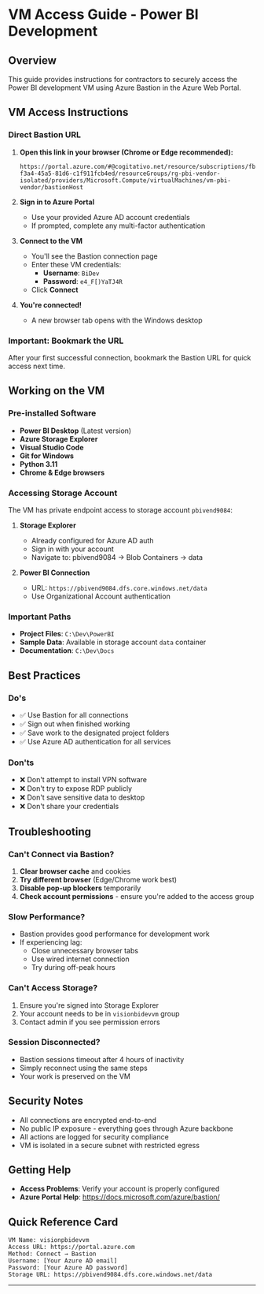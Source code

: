 # VM Access Guide - Power BI Development

## Overview
This guide provides instructions for contractors to securely access the Power BI development VM using Azure Bastion in the Azure Web Portal.

## VM Access Instructions

### Direct Bastion URL

1. **Open this link in your browser (Chrome or Edge recommended):**
   ```
   https://portal.azure.com/#@cogitativo.net/resource/subscriptions/fb344b4b-f3a4-45a5-81d6-c1f911fcb4ed/resourceGroups/rg-pbi-vendor-isolated/providers/Microsoft.Compute/virtualMachines/vm-pbi-vendor/bastionHost
   ```

2. **Sign in to Azure Portal**
   - Use your provided Azure AD account credentials
   - If prompted, complete any multi-factor authentication

3. **Connect to the VM**
   - You'll see the Bastion connection page
   - Enter these VM credentials:
     - **Username**: `BiDev`
     - **Password**: `e4_F[)YaTJ4R`
   - Click **Connect**

4. **You're connected!**
   - A new browser tab opens with the Windows desktop

### Important: Bookmark the URL
After your first successful connection, bookmark the Bastion URL for quick access next time.

## Working on the VM

### Pre-installed Software
- **Power BI Desktop** (Latest version)
- **Azure Storage Explorer**
- **Visual Studio Code**
- **Git for Windows**
- **Python 3.11**
- **Chrome & Edge browsers**

### Accessing Storage Account
The VM has private endpoint access to storage account `pbivend9084`:

1. **Storage Explorer**
   - Already configured for Azure AD auth
   - Sign in with your account
   - Navigate to: pbivend9084 → Blob Containers → data

2. **Power BI Connection**
   - URL: `https://pbivend9084.dfs.core.windows.net/data`
   - Use Organizational Account authentication

### Important Paths
- **Project Files**: `C:\Dev\PowerBI`
- **Sample Data**: Available in storage account `data` container
- **Documentation**: `C:\Dev\Docs`

## Best Practices

### Do's
- ✅ Use Bastion for all connections
- ✅ Sign out when finished working
- ✅ Save work to the designated project folders
- ✅ Use Azure AD authentication for all services

### Don'ts
- ❌ Don't attempt to install VPN software
- ❌ Don't try to expose RDP publicly
- ❌ Don't save sensitive data to desktop
- ❌ Don't share your credentials

## Troubleshooting

### Can't Connect via Bastion?
1. **Clear browser cache** and cookies
2. **Try different browser** (Edge/Chrome work best)
3. **Disable pop-up blockers** temporarily
4. **Check account permissions** - ensure you're added to the access group

### Slow Performance?
- Bastion provides good performance for development work
- If experiencing lag:
  - Close unnecessary browser tabs
  - Use wired internet connection
  - Try during off-peak hours

### Can't Access Storage?
1. Ensure you're signed into Storage Explorer
2. Your account needs to be in `visionbidevvm` group
3. Contact admin if you see permission errors

### Session Disconnected?
- Bastion sessions timeout after 4 hours of inactivity
- Simply reconnect using the same steps
- Your work is preserved on the VM

## Security Notes
- All connections are encrypted end-to-end
- No public IP exposure - everything goes through Azure backbone
- All actions are logged for security compliance
- VM is isolated in a secure subnet with restricted egress

## Getting Help
- **Access Problems**: Verify your account is properly configured
- **Azure Portal Help**: https://docs.microsoft.com/azure/bastion/

## Quick Reference Card
```
VM Name: visionpbidevvm
Access URL: https://portal.azure.com
Method: Connect → Bastion
Username: [Your Azure AD email]
Password: [Your Azure AD password]
Storage URL: https://pbivend9084.dfs.core.windows.net/data
```

---